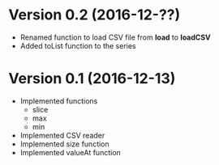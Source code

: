 # Version 0.2 (2016-12-??)

  * Renamed function to load CSV file from **load** to **loadCSV**
  * Added toList function to the series
  

# Version 0.1 (2016-12-13)

  * Implemented functions
    * slice
    * max
    * min
  * Implemented CSV reader
  * Implemented size function
  * Implemented valueAt function
